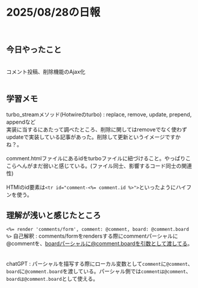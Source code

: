 # 2025/08/28の日報
<br>

## 今日やったこと
<br>
コメント投稿、削除機能のAjax化<br>
<br>

## 学習メモ

turbo_streamメソッド(Hotwireのturbo) : replace, remove, update, prepend, appendなど<br>
実装に当するにあたって調べたところ、削除に関してはremoveでなく使わずupdateで実装している記事があった。削除して更新というイメージですかね？。<br>
<br>
comment.htmlファイルにあるidをturboファイルに紐づけること。やっぱりここらへんがまだ弱いと感じている。(ファイル同士、影響するコード同士の関連性)<br>
<br>
HTMlのid要素は`<tr id="comment-<%= comment.id %>">`といったようにハイフンを使う。<br>

## 理解が浅いと感じたところ

```<%= render 'comments/form', comment: @comment, board: @comment.board %>```
自己解釈 : comments/formをrendersする際にcommentパーシャルに@commentを、boardパーシャルに@comment.boardを引数として渡してる。<br>
<br>
<br>
chatGPT : パーシャルを描写する際にローカル変数として`comment`に`@comment`、`board`に`@comment.board`を渡している。パーシャル側では`commentは@comment`、`boardは@comment.board`として使える。